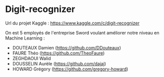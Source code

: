 # Digit-recognizer
Url du projet Kaggle : https://www.kaggle.com/c/digit-recognizer

On est 5 employés de l'entreprise Sword voulant améliorer notre niveau en Machine Learning : 
- DOUTEAUX Damien (https://github.com/DDouteaux)
- FAURE Théo (https://github.com/TheoFaure)
- ZEGHDAOUI Walid
- DOUSSELIN Aurèle (https://github.com/dajaj)
- HOWARD Grégory (https://github.com/gregory-howard)
